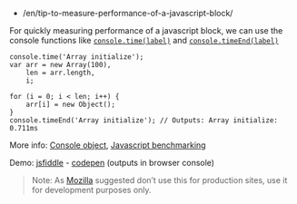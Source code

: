 -   /en/tip-to-measure-performance-of-a-javascript-block/

For quickly measuring performance of a javascript block, we can use the console functions like [`console.time(label)`](https://developer.chrome.com/devtools/docs/console-api#consoletimelabel) and [`console.timeEnd(label)`](https://developer.chrome.com/devtools/docs/console-api#consoletimeendlabel)

    console.time('Array initialize');
    var arr = new Array(100),
        len = arr.length,
        i;

    for (i = 0; i < len; i++) {
        arr[i] = new Object();
    }
    console.timeEnd('Array initialize'); // Outputs: Array initialize: 0.711ms

More info: [Console object](https://github.com/DeveloperToolsWG/console-object), [Javascript benchmarking](https://mathiasbynens.be/notes/javascript-benchmarking)

Demo: [jsfiddle](https://jsfiddle.net/meottb62/) - [codepen](http://codepen.io/anon/pen/JGJPoa) (outputs in browser console)

> Note: As [Mozilla](https://developer.mozilla.org/en-US/docs/Web/API/Console/time) suggested don’t use this for production sites, use it for development purposes only.
